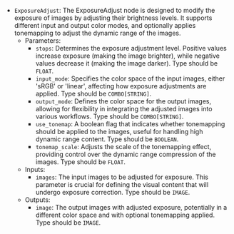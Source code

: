 - `ExposureAdjust`: The ExposureAdjust node is designed to modify the exposure of images by adjusting their brightness levels. It supports different input and output color modes, and optionally applies tonemapping to adjust the dynamic range of the images.
    - Parameters:
        - `stops`: Determines the exposure adjustment level. Positive values increase exposure (making the image brighter), while negative values decrease it (making the image darker). Type should be `FLOAT`.
        - `input_mode`: Specifies the color space of the input images, either 'sRGB' or 'linear', affecting how exposure adjustments are applied. Type should be `COMBO[STRING]`.
        - `output_mode`: Defines the color space for the output images, allowing for flexibility in integrating the adjusted images into various workflows. Type should be `COMBO[STRING]`.
        - `use_tonemap`: A boolean flag that indicates whether tonemapping should be applied to the images, useful for handling high dynamic range content. Type should be `BOOLEAN`.
        - `tonemap_scale`: Adjusts the scale of the tonemapping effect, providing control over the dynamic range compression of the images. Type should be `FLOAT`.
    - Inputs:
        - `images`: The input images to be adjusted for exposure. This parameter is crucial for defining the visual content that will undergo exposure correction. Type should be `IMAGE`.
    - Outputs:
        - `image`: The output images with adjusted exposure, potentially in a different color space and with optional tonemapping applied. Type should be `IMAGE`.
